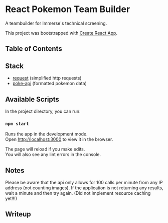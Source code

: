 # React Pokemon Team Builder

A teambuilder for Immerse's technical screening.

This project was bootstrapped with [Create React App](https://github.com/facebook/create-react-app).

## Table of Contents

## Stack
  * [request](https://github.com/request/request) (simplified http requests)
  * [poke-api](https://github.com/PokeAPI/pokeapi) (formatted pokemon data)
  <!-- * [anime](https://github.com/juliangarnier/anime/) (animations) -->

## Available Scripts

In the project directory, you can run:

### `npm start`

Runs the app in the development mode.<br>
Open [http://localhost:3000](http://localhost:3000) to view it in the browser.

The page will reload if you make edits.<br>
You will also see any lint errors in the console.


## Notes

Please be aware that the api only allows for 100 calls per minute from any IP address (not counting images). If the application is not returning any results, wait a minute and then try again. (Did not implement resource caching yet!!!)


## Writeup

